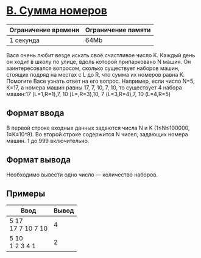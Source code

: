 # [B. Сумма номеров](https://contest.yandex.ru/contest/27794/problems/B/ "Ссылка на сайт с задачей")
| Ограничение времени | Ограничение памяти |
| -|-|
| 1 секунда | 64Mb |

Вася очень любит везде искать своё счастливое число K. Каждый день он ходит в школу по улице, вдоль которой припарковано N машин. Он заинтересовался вопросом, сколько существует наборов машин, стоящих подряд на местах с L до R, что сумма их номеров равна K. Помогите Васе узнать ответ на его вопрос.
Например, если число N=5, K=17, а номера машин равны 17, 7, 10, 7, 10, то существует 4 набора машин:17 (L=1,R=1),7, 10 (L=,R=3),10, 7 (L=3,R=4),7, 10 (L=4,R=5)

## Формат ввода

В первой строке входных данных задаются числа N и K (1≤N≤100000, 1≤K≤10^9). Во второй строке содержится N чисел, задающих номера машин. 1 до 999 включительно.

## Формат вывода

Необходимо вывести одно число — количество наборов.

## Примеры

| Ввод | Вывод |
| -|-|
| 5 17</br>17 7 10 7 10 | 4 |
| 5 10</br>1 2 3 4 1 | 2 |